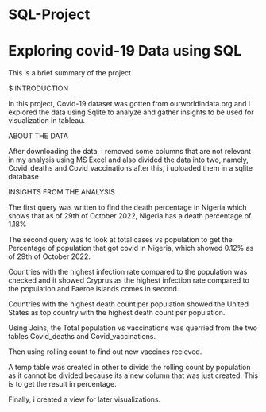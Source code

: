 # SQL-Project
# Exploring covid-19 Data using SQL

This is a brief summary of the project

$ INTRODUCTION

In this project, Covid-19 dataset was gotten from ourworldindata.org and i explored the data using Sqlite to analyze and gather insights to be used for visualization in
tableau.


ABOUT THE DATA

After downloading the data, i removed some columns that are not relevant in my analysis using MS Excel and also divided the data into two, namely, Covid_deaths and Covid_vaccinations
after this, i uploaded them in a sqlite database

INSIGHTS FROM THE ANALYSIS

The first query was written to find the death percentage in Nigeria which shows that as of 29th of October 2022, Nigeria has a death percentage of 1.18%

The second query was to look at total cases vs population to get the Percentage of population that got covid in Nigeria, which showed 0.12% as of 29th of October 2022.

Countries with the highest infection rate compared to the population was checked and it showed Cryprus as the highest infection rate compared to the population and 
Faeroe islands comes in second.

Countries with the highest death count per population showed the United States as top country with the highest death count per population.

Using Joins, the Total population vs vaccinations was querried from the two tables Covid_deaths and Covid_vaccinations.

Then using rolling count to find out new vaccines recieved.  

A temp table was created in other to divide the rolling count by population as it cannot be divided because its a new column that was just created. This is to get the result in percentage.

Finally, i created a view for later visualizations.
